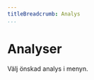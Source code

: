 ```yaml
---
titleBreadcrumb: Analys
...
```

Analyser
===============================
Välj önskad analys i menyn.
